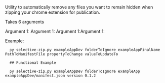 Utility to automatically remove any files you want to remain hidden when zipping your chrome extension for publication.

Takes 6 arguments

Argument 1:
Argument 1:
Argument 1:Argument 1:


Example:

```
  py selective-zip.py exampleAppDev folderToIgnore exampleAppFinalName PathToManifestFile propertyToChange valueToUpdateTo 
  
  ## Functional Example
  
  py selective-zip.py exampleAppDev folderToIgnore exampleApp exampleAppDev/manifest.json version 0.1.2 
```
